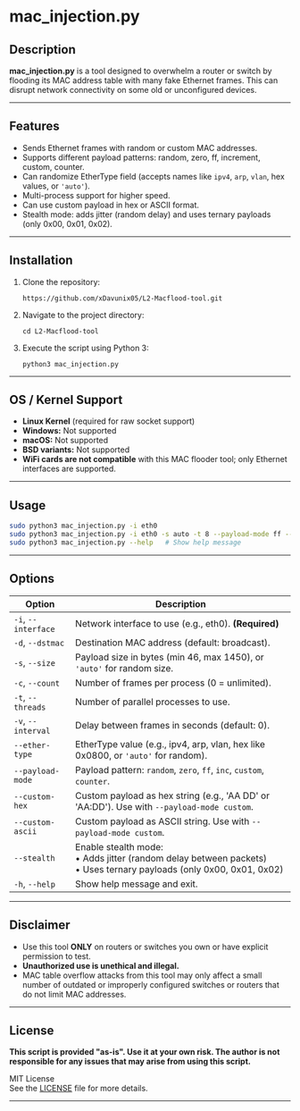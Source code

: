 <!--
KEYWORDS: MAC flooder, MAC flooding tool, MAC address table overflow, Ethernet attack, switch flooding, network security testing, MAC spoofing, MAC table attack, Layer 2 attack, network penetration testing, Python MAC flood, MAC address injection, switch DoS, MAC table poisoning, network audit, security tool, ethical hacking, penetration test, L2 MAC flood, broadcast storm, custom Ethernet frame, raw socket, Linux network tool
-->

# mac_injection.py




## Description

**mac_injection.py** is a tool designed to overwhelm a router or switch by flooding its MAC address table with many fake Ethernet frames. This can disrupt network connectivity on some old or unconfigured devices.

---

## Features

- Sends Ethernet frames with random or custom MAC addresses.
- Supports different payload patterns: random, zero, ff, increment, custom, counter.
- Can randomize EtherType field (accepts names like `ipv4`, `arp`, `vlan`, hex values, or `'auto'`).
- Multi-process support for higher speed.
- Can use custom payload in hex or ASCII format.
- Stealth mode: adds jitter (random delay) and uses ternary payloads (only 0x00, 0x01, 0x02).

---
## Installation

1. Clone the repository:

   ```shell
   https://github.com/xDavunix05/L2-Macflood-tool.git
   ```

2. Navigate to the project directory:

   ```shell
   cd L2-Macflood-tool
   ```

3. Execute the script using Python 3:

   ```shell
   python3 mac_injection.py
   ```
---

## OS / Kernel Support

- **Linux Kernel** (required for raw socket support)
- **Windows:** Not supported
- **macOS:** Not supported
- **BSD variants:** Not supported
- **WiFi cards are not compatible** with this MAC flooder tool; only Ethernet interfaces are supported.

---

## Usage

```sh
sudo python3 mac_injection.py -i eth0
sudo python3 mac_injection.py -i eth0 -s auto -t 8 --payload-mode ff --ether-type arp
sudo python3 mac_injection.py --help   # Show help message
```

---

## Options

| Option                        | Description                                                                                      |
|-------------------------------|--------------------------------------------------------------------------------------------------|
| `-i`, `--interface`           | Network interface to use (e.g., eth0). **(Required)**                                            |
| `-d`, `--dstmac`              | Destination MAC address (default: broadcast).                                                    |
| `-s`, `--size`                | Payload size in bytes (min 46, max 1450), or `'auto'` for random size.                           |
| `-c`, `--count`               | Number of frames per process (0 = unlimited).                                                    |
| `-t`, `--threads`             | Number of parallel processes to use.                                                             |
| `-v`, `--interval`            | Delay between frames in seconds (default: 0).                                                    |
| `--ether-type`                | EtherType value (e.g., ipv4, arp, vlan, hex like 0x0800, or `'auto'` for random).                |
| `--payload-mode`              | Payload pattern: `random`, `zero`, `ff`, `inc`, `custom`, `counter`.                             |
| `--custom-hex`                | Custom payload as hex string (e.g., 'AA DD' or 'AA:DD'). Use with `--payload-mode custom`.       |
| `--custom-ascii`              | Custom payload as ASCII string. Use with `--payload-mode custom`.                                |
| `--stealth`                   | Enable stealth mode:<br>• Adds jitter (random delay between packets)<br>• Uses ternary payloads (only 0x00, 0x01, 0x02) |
| `-h`, `--help`                | Show help message and exit.                                                                      |

---

## Disclaimer

- Use this tool **ONLY** on routers or switches you own or have explicit permission to test.
- **Unauthorized use is unethical and illegal.**
- MAC table overflow attacks from this tool may only affect a small number of outdated or improperly configured switches or routers that do not limit MAC addresses.

---

## License

**This script is provided "as-is". Use it at your own risk. The author is not responsible for any issues that may arise from using this script.**

MIT License  
See the [LICENSE](LICENSE) file for more details.

---
